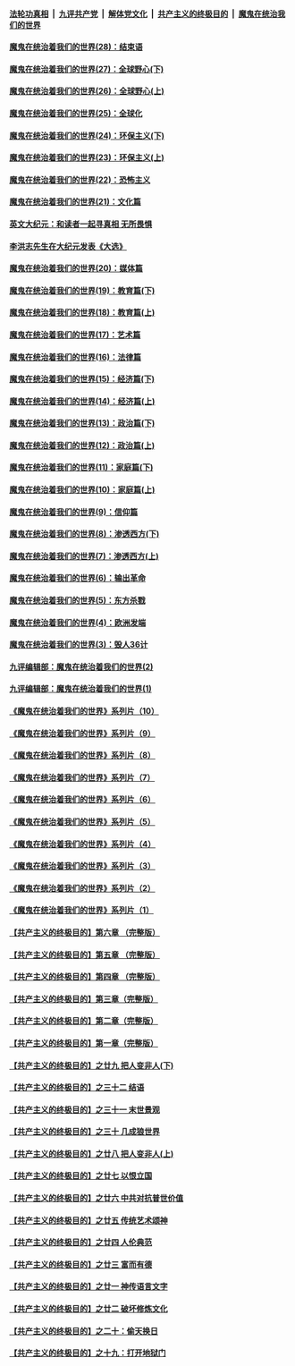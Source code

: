 

####  [法轮功真相](../../../../basic/blob/master/README.md?t=03251601) &nbsp;|&nbsp; [九评共产党](../../../../9ping.md/blob/master/README.md?t=03251601) &nbsp;|&nbsp; [解体党文化](../../../../jtdwh.md/blob/master/README.md?t=03251601)  &nbsp;|&nbsp; [共产主义的终极目的](../../../../gczydzjmd.md/blob/master/README.md?t=03251601) &nbsp;|&nbsp; [魔鬼在统治我们的世界](../../../../mgztzwmdsj.md/blob/master/README.md?t=03251601) 

#### [魔鬼在统治着我们的世界(28)：结束语](../pages/nsc422/n10936246.md?t=03251601) 

#### [魔鬼在统治着我们的世界(27)：全球野心(下)](../pages/nsc422/n10928319.md?t=03251601) 

#### [魔鬼在统治着我们的世界(26)：全球野心(上)](../pages/nsc422/n10900318.md?t=03251601) 

#### [魔鬼在统治着我们的世界(25)：全球化](../pages/nsc422/n10788205.md?t=03251601) 

#### [魔鬼在统治着我们的世界(24)：环保主义(下)](../pages/nsc422/n10695307.md?t=03251601) 

#### [魔鬼在统治着我们的世界(23)：环保主义(上)](../pages/nsc422/n10688613.md?t=03251601) 

#### [魔鬼在统治着我们的世界(22)：恐怖主义](../pages/nsc422/n10614727.md?t=03251601) 

#### [魔鬼在统治着我们的世界(21)：文化篇](../pages/nsc422/n10597706.md?t=03251601) 

#### [英文大纪元：和读者一起寻真相 无所畏惧](../pages/nsc422/n12542027.md?t=03251601) 

#### [李洪志先生在大纪元发表《大选》](../pages/nsc422/n12534746.md?t=03251601) 

#### [魔鬼在统治着我们的世界(20)：媒体篇](../pages/nsc422/n10586579.md?t=03251601) 

#### [魔鬼在统治着我们的世界(19)：教育篇(下)](../pages/nsc422/n10564808.md?t=03251601) 

#### [魔鬼在统治着我们的世界(18)：教育篇(上)](../pages/nsc422/n10526970.md?t=03251601) 

#### [魔鬼在统治着我们的世界(17)：艺术篇](../pages/nsc422/n10499093.md?t=03251601) 

#### [魔鬼在统治着我们的世界(16)：法律篇](../pages/nsc422/n10485969.md?t=03251601) 

#### [魔鬼在统治着我们的世界(15)：经济篇(下)](../pages/nsc422/n10469975.md?t=03251601) 

#### [魔鬼在统治着我们的世界(14)：经济篇(上)](../pages/nsc422/n10457370.md?t=03251601) 

#### [魔鬼在统治着我们的世界(13)：政治篇(下)](../pages/nsc422/n10448270.md?t=03251601) 

#### [魔鬼在统治着我们的世界(12)：政治篇(上)](../pages/nsc422/n10444576.md?t=03251601) 

#### [魔鬼在统治着我们的世界(11)：家庭篇(下)](../pages/nsc422/n10440961.md?t=03251601) 

#### [魔鬼在统治着我们的世界(10)：家庭篇(上)](../pages/nsc422/n10435448.md?t=03251601) 

#### [魔鬼在统治着我们的世界(9)：信仰篇](../pages/nsc422/n10432159.md?t=03251601) 

#### [魔鬼在统治着我们的世界(8)：渗透西方(下)](../pages/nsc422/n10429603.md?t=03251601) 

#### [魔鬼在统治着我们的世界(7)：渗透西方(上)](../pages/nsc422/n10426013.md?t=03251601) 

#### [魔鬼在统治着我们的世界(6)：输出革命](../pages/nsc422/n10421536.md?t=03251601) 

#### [魔鬼在统治着我们的世界(5)：东方杀戮](../pages/nsc422/n10417707.md?t=03251601) 

#### [魔鬼在统治着我们的世界(4)：欧洲发端](../pages/nsc422/n10414890.md?t=03251601) 

#### [魔鬼在统治着我们的世界(3)：毁人36计](../pages/nsc422/n10411583.md?t=03251601) 

#### [九评编辑部：魔鬼在统治着我们的世界(2)](../pages/nsc422/n10410036.md?t=03251601) 

#### [九评编辑部：魔鬼在统治着我们的世界(1)](../pages/nsc422/n10406825.md?t=03251601) 

#### [《魔鬼在统治着我们的世界》系列片（10）](../pages/nsc422/n12292670.md?t=03251601) 

#### [《魔鬼在统治着我们的世界》系列片（9）](../pages/nsc422/n12290859.md?t=03251601) 

#### [《魔鬼在统治着我们的世界》系列片（8）](../pages/nsc422/n12287445.md?t=03251601) 

#### [《魔鬼在统治着我们的世界》系列片（7）](../pages/nsc422/n12283425.md?t=03251601) 

#### [《魔鬼在统治着我们的世界》系列片（6）](../pages/nsc422/n12282314.md?t=03251601) 

#### [《魔鬼在统治着我们的世界》系列片（5）](../pages/nsc422/n12281419.md?t=03251601) 

#### [《魔鬼在统治着我们的世界》系列片（4）](../pages/nsc422/n12274024.md?t=03251601) 

#### [《魔鬼在统治着我们的世界》系列片（3）](../pages/nsc422/n12271322.md?t=03251601) 

#### [《魔鬼在统治着我们的世界》系列片（2）](../pages/nsc422/n12269049.md?t=03251601) 

#### [《魔鬼在统治着我们的世界》系列片（1）](../pages/nsc422/n12267575.md?t=03251601) 

#### [【共产主义的终极目的】第六章 （完整版）](../pages/nsc422/n11428913.md?t=03251601) 

#### [【共产主义的终极目的】第五章 （完整版）](../pages/nsc422/n11428912.md?t=03251601) 

#### [【共产主义的终极目的】第四章 （完整版）](../pages/nsc422/n11428907.md?t=03251601) 

#### [【共产主义的终极目的】第三章（完整版）](../pages/nsc422/n11428848.md?t=03251601) 

#### [【共产主义的终极目的】第二章（完整版）](../pages/nsc422/n11428831.md?t=03251601) 

#### [【共产主义的终极目的】第一章（完整版）](../pages/nsc422/n11417651.md?t=03251601) 

#### [【共产主义的终极目的】之廿九 把人变非人(下)](../pages/nsc422/n11344140.md?t=03251601) 

#### [【共产主义的终极目的】之三十二 结语](../pages/nsc422/n11360535.md?t=03251601) 

#### [【共产主义的终极目的】之三十一 末世景观](../pages/nsc422/n11351129.md?t=03251601) 

#### [【共产主义的终极目的】之三十 几成狼世界](../pages/nsc422/n11348280.md?t=03251601) 

#### [【共产主义的终极目的】之廿八 把人变非人(上)](../pages/nsc422/n11340492.md?t=03251601) 

#### [【共产主义的终极目的】之廿七 以恨立国](../pages/nsc422/n11336944.md?t=03251601) 

#### [【共产主义的终极目的】之廿六 中共对抗普世价值](../pages/nsc422/n11324785.md?t=03251601) 

#### [【共产主义的终极目的】之廿五 传统艺术颂神](../pages/nsc422/n11296396.md?t=03251601) 

#### [【共产主义的终极目的】之廿四 人伦典范](../pages/nsc422/n11296397.md?t=03251601) 

#### [【共产主义的终极目的】之廿三 富而有德](../pages/nsc422/n11283598.md?t=03251601) 

#### [【共产主义的终极目的】之廿一 神传语言文字](../pages/nsc422/n11263265.md?t=03251601) 

#### [【共产主义的终极目的】之廿二 破坏修炼文化](../pages/nsc422/n11245728.md?t=03251601) 

#### [【共产主义的终极目的】之二十：偷天换日](../pages/nsc422/n11238846.md?t=03251601) 

#### [【共产主义的终极目的】之十九：打开地狱门](../pages/nsc422/n11206376.md?t=03251601) 

